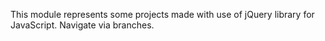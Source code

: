 This module represents some projects made with use of jQuery library for JavaScript.
Navigate via branches.
